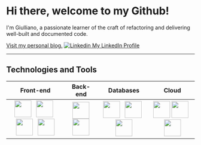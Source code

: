 # Hi there, welcome to my Github!

I'm Giulliano, a passionate learner of the craft of refactoring and delivering well-built and documented code.

[Visit my personal blog.](https://duckduckgo.com)
[![Linkedin](https://i.stack.imgur.com/gVE0j.png) My LinkedIn Profile](https://www.linkedin.com/)
&nbsp;

---
## Technologies and Tools

| Front-end     |Back-end| Databases| Cloud|
| :----:  | :----:  | :----:  | :----: |
| <img src="https://cdn.jsdelivr.net/gh/devicons/devicon/icons/react/react-original.svg" width="45px"/> &nbsp; <img src="https://cdn.jsdelivr.net/gh/devicons/devicon/icons/flutter/flutter-original.svg" width="45px"/>  &nbsp; <img src="https://cdn.jsdelivr.net/gh/devicons/devicon/icons/jquery/jquery-plain-wordmark.svg" width="45px"/>  &nbsp; <img src="https://cdn.jsdelivr.net/gh/devicons/devicon/icons/mocha/mocha-plain.svg" width="45px"/> |<img src="https://cdn.jsdelivr.net/gh/devicons/devicon/icons/nodejs/nodejs-original.svg" width="45px"/> <img src="https://cdn.jsdelivr.net/gh/devicons/devicon/icons/dotnetcore/dotnetcore-original.svg" width="45px"/>|<img src="https://cdn.jsdelivr.net/gh/devicons/devicon/icons/microsoftsqlserver/microsoftsqlserver-plain-wordmark.svg" width="45px"/> &nbsp; <img src="https://cdn.jsdelivr.net/gh/devicons/devicon/icons/mysql/mysql-original.svg" width="45px"/> &nbsp; <img src="https://cdn.jsdelivr.net/gh/devicons/devicon/icons/oracle/oracle-original.svg" width="45px" />|<img src="https://cdn.jsdelivr.net/gh/devicons/devicon/icons/azure/azure-original-wordmark.svg" width="45px"/>&nbsp;<img src="https://cdn.jsdelivr.net/gh/devicons/devicon/icons/amazonwebservices/amazonwebservices-original-wordmark.svg" width="45px" /> &nbsp; <img src="https://cdn.jsdelivr.net/gh/devicons/devicon/icons/firebase/firebase-plain.svg" width="45px"/>|
